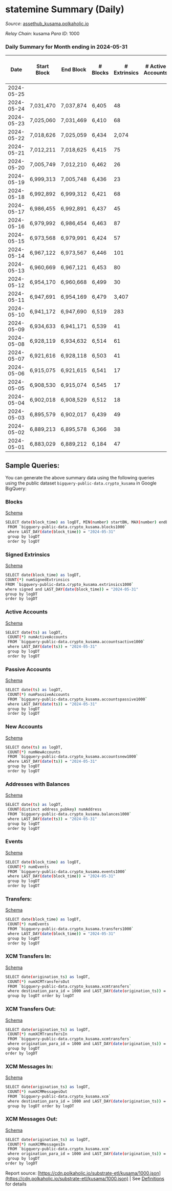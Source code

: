 # statemine Summary (Daily)

_Source_: [assethub_kusama.polkaholic.io](https://assethub_kusama.polkaholic.io)

*Relay Chain*: kusama
*Para ID*: 1000



### Daily Summary for Month ending in 2024-05-31


| Date    | Start Block | End Block | # Blocks | # Extrinsics | # Active Accounts | # Passive Accounts | # New Accounts | # Addresses | # Events  | # Transfers ($USD) | # XCM Transfers In ($USD) | # XCM Transfers Out ($USD) | # XCM In | # XCM Out | Issues |
|---------|-------------|-----------|----------|--------------|-------------------|--------------------|----------------|-------------|-----------|--------------------|---------------------------|----------------------------|----------|-----------|--------|
| 2024-05-25 |  |  |  |  |  |  |  |  |  |   |   |   |  |  |  |
| 2024-05-24 | 7,031,470 | 7,037,874 | 6,405 | 48 |  |  |  | 67,785 | 14,268 | 953 (-) |   |   |  |  |  |
| 2024-05-23 | 7,025,060 | 7,031,469 | 6,410 | 68 |  |  |  | 67,782 | 15,179 | 1,501 (-) |   |   |  |  |  |
| 2024-05-22 | 7,018,626 | 7,025,059 | 6,434 | 2,074 |  |  |  | 67,779 | 24,487 | 1,034 (-) |   |   |  |  |  |
| 2024-05-21 | 7,012,211 | 7,018,625 | 6,415 | 75 |  |  |  | 67,778 | 15,073 | 1,458 (-) |   |   |  |  |  |
| 2024-05-20 | 7,005,749 | 7,012,210 | 6,462 | 26 |  |  |  | 67,773 | 14,285 | 798 (-) |   |   |  |  |  |
| 2024-05-19 | 6,999,313 | 7,005,748 | 6,436 | 23 |  |  |  | 67,768 | 13,818 | 581 (-) |   |   |  |  |  |
| 2024-05-18 | 6,992,892 | 6,999,312 | 6,421 | 68 |  |  |  | 67,767 | 15,979 | 1,539  |   |   |  |  |  |
| 2024-05-17 | 6,986,455 | 6,992,891 | 6,437 | 45 |  |  |  | 67,762 | 14,414 | 1,039  |   |   |  |  |  |
| 2024-05-16 | 6,979,992 | 6,986,454 | 6,463 | 87 |  |  |  | 67,759 | 15,609 | 1,511 ($0.00129) |   |   |  |  |  |
| 2024-05-15 | 6,973,568 | 6,979,991 | 6,424 | 57 |  |  |  | 67,758 | 14,595 | 1,219  |   |   |  |  |  |
| 2024-05-14 | 6,967,122 | 6,973,567 | 6,446 | 101 |  |  |  | 67,754 | 15,611 | 2,075  |   |   |  |  |  |
| 2024-05-13 | 6,960,669 | 6,967,121 | 6,453 | 80 |  |  |  | 67,754 | 14,960 | 1,565  |   |   |  |  |  |
| 2024-05-12 | 6,954,170 | 6,960,668 | 6,499 | 30 |  |  |  | 67,748 | 13,526 | 369  |   |   |  |  |  |
| 2024-05-11 | 6,947,691 | 6,954,169 | 6,479 | 3,407 |  |  |  | 67,748 | 37,044 | 4,163  |   |   |  |  |  |
| 2024-05-10 | 6,941,172 | 6,947,690 | 6,519 | 283 |  |  |  | 66,290 | 17,233 | 2,437  |   |   |  |  |  |
| 2024-05-09 | 6,934,633 | 6,941,171 | 6,539 | 41 |  |  |  | 66,212 | 14,268 | 815  |   |   |  |  |  |
| 2024-05-08 | 6,928,119 | 6,934,632 | 6,514 | 61 |  |  |  | 66,208 | 14,940 | 1,079  |   |   |  |  |  |
| 2024-05-07 | 6,921,616 | 6,928,118 | 6,503 | 41 |  |  |  | 66,206 | 14,639 | 1,053 (-) |   |   |  |  |  |
| 2024-05-06 | 6,915,075 | 6,921,615 | 6,541 | 17 |  |  |  | 66,198 | 13,630 | 397  |   |   |  |  |  |
| 2024-05-05 | 6,908,530 | 6,915,074 | 6,545 | 17 |  |  |  | 66,195 | 13,828 | 599  |   |   |  |  |  |
| 2024-05-04 | 6,902,018 | 6,908,529 | 6,512 | 18 |  |  |  | 66,187 | 13,755 | 464  |   |   |  |  |  |
| 2024-05-03 | 6,895,579 | 6,902,017 | 6,439 | 49 |  |  |  | 66,183 | 16,794 | 1,208  |   |   |  |  |  |
| 2024-05-02 | 6,889,213 | 6,895,578 | 6,366 | 38 |  |  |  | 66,170 | 13,795 | 774  |   |   |  |  |  |
| 2024-05-01 | 6,883,029 | 6,889,212 | 6,184 | 47 |  |  |  | 66,156 | 14,175 | 1,306  |   |   |  |  |  |

## Sample Queries:
You can generate the above summary data using the following queries using the public dataset `bigquery-public-data.crypto_kusama` in Google BigQuery:


### Blocks 

[Schema](https://github.com/colorfulnotion/substrate-etl/blob/main/schema/blocks.json)

```bash
SELECT date(block_time) as logDT, MIN(number) startBN, MAX(number) endBN, COUNT(*) numBlocks 
 FROM `bigquery-public-data.crypto_kusama.blocks1000`  
 where LAST_DAY(date(block_time)) = "2024-05-31" 
 group by logDT 
 order by logDT
```

### Signed Extrinsics 

[Schema](https://github.com/colorfulnotion/substrate-etl/blob/main/schema/extrinsics.json)

```bash
SELECT date(block_time) as logDT, 
COUNT(*) numSignedExtrinsics 
FROM `bigquery-public-data.crypto_kusama.extrinsics1000`  
where signed and LAST_DAY(date(block_time)) = "2024-05-31" 
group by logDT 
order by logDT
```

### Active Accounts 

[Schema](https://github.com/colorfulnotion/substrate-etl/blob/main/schema/accountsactive.json)

```bash
SELECT date(ts) as logDT, 
 COUNT(*) numActiveAccounts 
 FROM `bigquery-public-data.crypto_kusama.accountsactive1000` 
 where LAST_DAY(date(ts)) = "2024-05-31" 
 group by logDT 
 order by logDT
```

### Passive Accounts 

[Schema](https://github.com/colorfulnotion/substrate-etl/blob/main/schema/accountspassive.json)

```bash
SELECT date(ts) as logDT, 
 COUNT(*) numPassiveAccounts 
 FROM `bigquery-public-data.crypto_kusama.accountspassive1000` 
 where LAST_DAY(date(ts)) = "2024-05-31" 
 group by logDT 
 order by logDT
```

### New Accounts 

[Schema](https://github.com/colorfulnotion/substrate-etl/blob/main/schema/accountsnew.json)

```bash
SELECT date(ts) as logDT, 
 COUNT(*) numNewAccounts 
 FROM `bigquery-public-data.crypto_kusama.accountsnew1000` 
 where LAST_DAY(date(ts)) = "2024-05-31" 
 group by logDT
 order by logDT
```

### Addresses with Balances 

[Schema](https://github.com/colorfulnotion/substrate-etl/blob/main/schema/balances.json)

```bash
SELECT date(ts) as logDT,
 COUNT(distinct address_pubkey) numAddress 
 FROM `bigquery-public-data.crypto_kusama.balances1000` 
 where LAST_DAY(date(ts)) = "2024-05-31" 
 group by logDT 
 order by logDT
```

### Events 

[Schema](https://github.com/colorfulnotion/substrate-etl/blob/main/schema/events.json)

```bash
SELECT date(block_time) as logDT, 
 COUNT(*) numEvents 
 FROM `bigquery-public-data.crypto_kusama.events1000` 
 where LAST_DAY(date(block_time)) = "2024-05-31" 
 group by logDT 
 order by logDT
```

### Transfers:

[Schema](https://github.com/colorfulnotion/substrate-etl/blob/main/schema/transfers.json)

```bash
SELECT date(block_time) as logDT, 
 COUNT(*) numEvents 
 FROM `bigquery-public-data.crypto_kusama.transfers1000` 
 where LAST_DAY(date(block_time)) = "2024-05-31" 
 group by logDT 
 order by logDT
```

### XCM Transfers In: 

[Schema](https://github.com/colorfulnotion/substrate-etl/blob/main/schema/xcmtransfers.json)

```bash
SELECT date(origination_ts) as logDT, 
 COUNT(*) numXCMTransfersOut 
 FROM `bigquery-public-data.crypto_kusama.xcmtransfers` 
 where destination_para_id = 1000 and LAST_DAY(date(origination_ts)) = "2024-05-31" 
 group by logDT order by logDT
```

### XCM Transfers Out: 

[Schema](https://github.com/colorfulnotion/substrate-etl/blob/main/schema/xcmtransfers.json)

```bash
SELECT date(origination_ts) as logDT, 
 COUNT(*) numXCMTransfersIn 
 FROM `bigquery-public-data.crypto_kusama.xcmtransfers` 
 where origination_para_id = 1000 and LAST_DAY(date(origination_ts)) = "2024-05-31" 
 group by logDT 
order by logDT
```

### XCM Messages In: 

[Schema](https://github.com/colorfulnotion/substrate-etl/blob/main/schema/xcm.json)

```bash
SELECT date(origination_ts) as logDT, 
 COUNT(*) numXCMMessagesOut 
 FROM `bigquery-public-data.crypto_kusama.xcm` 
 where destination_para_id = 1000 and LAST_DAY(date(origination_ts)) = "2024-05-31" 
 group by logDT order by logDT
```

### XCM Messages Out: 

[Schema](https://github.com/colorfulnotion/substrate-etl/blob/main/schema/xcm.json)

```bash
SELECT date(origination_ts) as logDT, 
 COUNT(*) numXCMMessagesIn 
 FROM `bigquery-public-data.crypto_kusama.xcm` 
 where origination_para_id = 1000 and LAST_DAY(date(origination_ts)) = "2024-05-31" 
 group by logDT 
order by logDT
```


Report source: [https://cdn.polkaholic.io/substrate-etl/kusama/1000.json](https://cdn.polkaholic.io/substrate-etl/kusama/1000.json) | See [Definitions](/DEFINITIONS.md) for details
